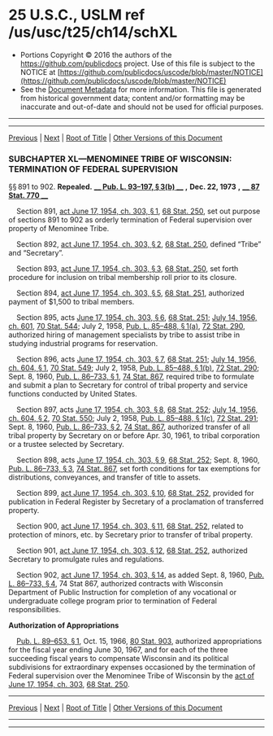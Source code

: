 ---
---

# 25 U.S.C., USLM ref /us/usc/t25/ch14/schXL

* Portions Copyright © 2016 the authors of the https://github.com/publicdocs project.
  Use of this file is subject to the NOTICE at [https://github.com/publicdocs/uscode/blob/master/NOTICE](https://github.com/publicdocs/uscode/blob/master/NOTICE)
* See the [Document Metadata](././../../../../..//README.md) for more information.
  This file is generated from historical government data; content and/or formatting may be inaccurate and out-of-date and should not be used for official purposes.

----------
----------

[Previous](./../../../../..//us/usc/t25/ch14/schXXXIX/m__us_usc_t25_s883d.md) | [Next](./../../../../..//us/usc/t25/ch14/schXLI/m__us_usc_t25_ch14_schXLI.md) | [Root of Title](./../../../../../) | [Other Versions of this Document](https://publicdocs.github.io/go/links?ns=uslm&ref=%2Fus%2Fusc%2Ft25%2Fch14%2FschXL)

### SUBCHAPTER XL—MENOMINEE TRIBE OF WISCONSIN: TERMINATION OF FEDERAL SUPERVISION

§§ 891 to 902. __Repealed.__  __[__  __Pub. L. 93–197, § 3(b)__  __][/us/pl/93/197/s3/b]__  __,__  __Dec. 22, 1973__  __,__  __[__  __87 Stat. 770__  __][/us/stat/87/770]__ 

    Section 891, [act June 17, 1954, ch. 303, § 1][/us/act/1954-06-17/ch303/s1], [68 Stat. 250][/us/stat/68/250], set out purpose of sections 891 to 902 as orderly termination of Federal supervision over property of Menominee Tribe.

    Section 892, [act June 17, 1954, ch. 303, § 2][/us/act/1954-06-17/ch303/s2], [68 Stat. 250][/us/stat/68/250], defined “Tribe” and “Secretary”.

    Section 893, [act June 17, 1954, ch. 303, § 3][/us/act/1954-06-17/ch303/s3], [68 Stat. 250][/us/stat/68/250], set forth procedure for inclusion on tribal membership roll prior to its closure.

    Section 894, [act June 17, 1954, ch. 303, § 5][/us/act/1954-06-17/ch303/s5], [68 Stat. 251][/us/stat/68/251], authorized payment of $1,500 to tribal members.

    Section 895, acts [June 17, 1954, ch. 303, § 6][/us/act/1954-06-17/ch303/s6], [68 Stat. 251][/us/stat/68/251]; [July 14, 1956, ch. 601][/us/act/1956-07-14/ch601], [70 Stat. 544][/us/stat/70/544]; July 2, 1958, [Pub. L. 85–488, § 1(a)][/us/pl/85/488/s1/a], [72 Stat. 290][/us/stat/72/290], authorized hiring of management specialists by tribe to assist tribe in studying industrial programs for reservation.

    Section 896, acts [June 17, 1954, ch. 303, § 7][/us/act/1954-06-17/ch303/s7], [68 Stat. 251][/us/stat/68/251]; [July 14, 1956, ch. 604, § 1][/us/act/1956-07-14/ch604/s1], [70 Stat. 549][/us/stat/70/549]; July 2, 1958, [Pub. L. 85–488, § 1(b)][/us/pl/85/488/s1/b], [72 Stat. 290][/us/stat/72/290]; Sept. 8, 1960, [Pub. L. 86–733, § 1][/us/pl/86/733/s1], [74 Stat. 867][/us/stat/74/867], required tribe to formulate and submit a plan to Secretary for control of tribal property and service functions conducted by United States.

    Section 897, acts [June 17, 1954, ch. 303, § 8][/us/act/1954-06-17/ch303/s8], [68 Stat. 252][/us/stat/68/252]; [July 14, 1956, ch. 604, § 2][/us/act/1956-07-14/ch604/s2], [70 Stat. 550][/us/stat/70/550]; July 2, 1958, [Pub. L. 85–488, § 1(c)][/us/pl/85/488/s1/c], [72 Stat. 291][/us/stat/72/291]; Sept. 8, 1960, [Pub. L. 86–733, § 2][/us/pl/86/733/s2], [74 Stat. 867][/us/stat/74/867], authorized transfer of all tribal property by Secretary on or before Apr. 30, 1961, to tribal corporation or a trustee selected by Secretary.

    Section 898, acts [June 17, 1954, ch. 303, § 9][/us/act/1954-06-17/ch303/s9], [68 Stat. 252][/us/stat/68/252]; Sept. 8, 1960, [Pub. L. 86–733, § 3][/us/pl/86/733/s3], [74 Stat. 867][/us/stat/74/867], set forth conditions for tax exemptions for distributions, conveyances, and transfer of title to assets.

    Section 899, [act June 17, 1954, ch. 303, § 10][/us/act/1954-06-17/ch303/s10], [68 Stat. 252][/us/stat/68/252], provided for publication in Federal Register by Secretary of a proclamation of transferred property.

    Section 900, [act June 17, 1954, ch. 303, § 11][/us/act/1954-06-17/ch303/s11], [68 Stat. 252][/us/stat/68/252], related to protection of minors, etc. by Secretary prior to transfer of tribal property.

    Section 901, [act June 17, 1954, ch. 303, § 12][/us/act/1954-06-17/ch303/s12], [68 Stat. 252][/us/stat/68/252], authorized Secretary to promulgate rules and regulations.

    Section 902, [act June 17, 1954, ch. 303, § 14][/us/act/1954-06-17/ch303/s14], as added Sept. 8, 1960, [Pub. L. 86–733, § 4][/us/pl/86/733/s4], 74 Stat 867, authorized contracts with Wisconsin Department of Public Instruction for completion of any vocational or undergraduate college program prior to termination of Federal responsibilities.

 __Authorization of Appropriations__ 

    [Pub. L. 89–653, § 1][/us/pl/89/653/s1], Oct. 15, 1966, [80 Stat. 903][/us/stat/80/903], authorized appropriations for the fiscal year ending June 30, 1967, and for each of the three succeeding fiscal years to compensate Wisconsin and its political subdivisions for extraordinary expenses occasioned by the termination of Federal supervision over the Menominee Tribe of Wisconsin by the [act of June 17, 1954, ch. 303][/us/act/1954-06-17/ch303], [68 Stat. 250][/us/stat/68/250].

----------

[Previous](./../../../../..//us/usc/t25/ch14/schXXXIX/m__us_usc_t25_s883d.md) | [Next](./../../../../..//us/usc/t25/ch14/schXLI/m__us_usc_t25_ch14_schXLI.md) | [Root of Title](./../../../../../) | [Other Versions of this Document](https://publicdocs.github.io/go/links?ns=uslm&ref=%2Fus%2Fusc%2Ft25%2Fch14%2FschXL)

----------
----------

[/us/pl/93/197/s3/b]: https://publicdocs.github.io/go/links?ns=uslm&ref=%2Fus%2Fpl%2F93%2F197%2Fs3%2Fb
[/us/stat/87/770]: https://publicdocs.github.io/go/links?ns=uslm&ref=%2Fus%2Fstat%2F87%2F770
[/us/act/1954-06-17/ch303/s1]: https://publicdocs.github.io/go/links?ns=uslm&ref=%2Fus%2Fact%2F1954-06-17%2Fch303%2Fs1
[/us/stat/68/250]: https://publicdocs.github.io/go/links?ns=uslm&ref=%2Fus%2Fstat%2F68%2F250
[/us/act/1954-06-17/ch303/s2]: https://publicdocs.github.io/go/links?ns=uslm&ref=%2Fus%2Fact%2F1954-06-17%2Fch303%2Fs2
[/us/stat/68/250]: https://publicdocs.github.io/go/links?ns=uslm&ref=%2Fus%2Fstat%2F68%2F250
[/us/act/1954-06-17/ch303/s3]: https://publicdocs.github.io/go/links?ns=uslm&ref=%2Fus%2Fact%2F1954-06-17%2Fch303%2Fs3
[/us/stat/68/250]: https://publicdocs.github.io/go/links?ns=uslm&ref=%2Fus%2Fstat%2F68%2F250
[/us/act/1954-06-17/ch303/s5]: https://publicdocs.github.io/go/links?ns=uslm&ref=%2Fus%2Fact%2F1954-06-17%2Fch303%2Fs5
[/us/stat/68/251]: https://publicdocs.github.io/go/links?ns=uslm&ref=%2Fus%2Fstat%2F68%2F251
[/us/act/1954-06-17/ch303/s6]: https://publicdocs.github.io/go/links?ns=uslm&ref=%2Fus%2Fact%2F1954-06-17%2Fch303%2Fs6
[/us/stat/68/251]: https://publicdocs.github.io/go/links?ns=uslm&ref=%2Fus%2Fstat%2F68%2F251
[/us/act/1956-07-14/ch601]: https://publicdocs.github.io/go/links?ns=uslm&ref=%2Fus%2Fact%2F1956-07-14%2Fch601
[/us/stat/70/544]: https://publicdocs.github.io/go/links?ns=uslm&ref=%2Fus%2Fstat%2F70%2F544
[/us/pl/85/488/s1/a]: https://publicdocs.github.io/go/links?ns=uslm&ref=%2Fus%2Fpl%2F85%2F488%2Fs1%2Fa
[/us/stat/72/290]: https://publicdocs.github.io/go/links?ns=uslm&ref=%2Fus%2Fstat%2F72%2F290
[/us/act/1954-06-17/ch303/s7]: https://publicdocs.github.io/go/links?ns=uslm&ref=%2Fus%2Fact%2F1954-06-17%2Fch303%2Fs7
[/us/stat/68/251]: https://publicdocs.github.io/go/links?ns=uslm&ref=%2Fus%2Fstat%2F68%2F251
[/us/act/1956-07-14/ch604/s1]: https://publicdocs.github.io/go/links?ns=uslm&ref=%2Fus%2Fact%2F1956-07-14%2Fch604%2Fs1
[/us/stat/70/549]: https://publicdocs.github.io/go/links?ns=uslm&ref=%2Fus%2Fstat%2F70%2F549
[/us/pl/85/488/s1/b]: https://publicdocs.github.io/go/links?ns=uslm&ref=%2Fus%2Fpl%2F85%2F488%2Fs1%2Fb
[/us/stat/72/290]: https://publicdocs.github.io/go/links?ns=uslm&ref=%2Fus%2Fstat%2F72%2F290
[/us/pl/86/733/s1]: https://publicdocs.github.io/go/links?ns=uslm&ref=%2Fus%2Fpl%2F86%2F733%2Fs1
[/us/stat/74/867]: https://publicdocs.github.io/go/links?ns=uslm&ref=%2Fus%2Fstat%2F74%2F867
[/us/act/1954-06-17/ch303/s8]: https://publicdocs.github.io/go/links?ns=uslm&ref=%2Fus%2Fact%2F1954-06-17%2Fch303%2Fs8
[/us/stat/68/252]: https://publicdocs.github.io/go/links?ns=uslm&ref=%2Fus%2Fstat%2F68%2F252
[/us/act/1956-07-14/ch604/s2]: https://publicdocs.github.io/go/links?ns=uslm&ref=%2Fus%2Fact%2F1956-07-14%2Fch604%2Fs2
[/us/stat/70/550]: https://publicdocs.github.io/go/links?ns=uslm&ref=%2Fus%2Fstat%2F70%2F550
[/us/pl/85/488/s1/c]: https://publicdocs.github.io/go/links?ns=uslm&ref=%2Fus%2Fpl%2F85%2F488%2Fs1%2Fc
[/us/stat/72/291]: https://publicdocs.github.io/go/links?ns=uslm&ref=%2Fus%2Fstat%2F72%2F291
[/us/pl/86/733/s2]: https://publicdocs.github.io/go/links?ns=uslm&ref=%2Fus%2Fpl%2F86%2F733%2Fs2
[/us/stat/74/867]: https://publicdocs.github.io/go/links?ns=uslm&ref=%2Fus%2Fstat%2F74%2F867
[/us/act/1954-06-17/ch303/s9]: https://publicdocs.github.io/go/links?ns=uslm&ref=%2Fus%2Fact%2F1954-06-17%2Fch303%2Fs9
[/us/stat/68/252]: https://publicdocs.github.io/go/links?ns=uslm&ref=%2Fus%2Fstat%2F68%2F252
[/us/pl/86/733/s3]: https://publicdocs.github.io/go/links?ns=uslm&ref=%2Fus%2Fpl%2F86%2F733%2Fs3
[/us/stat/74/867]: https://publicdocs.github.io/go/links?ns=uslm&ref=%2Fus%2Fstat%2F74%2F867
[/us/act/1954-06-17/ch303/s10]: https://publicdocs.github.io/go/links?ns=uslm&ref=%2Fus%2Fact%2F1954-06-17%2Fch303%2Fs10
[/us/stat/68/252]: https://publicdocs.github.io/go/links?ns=uslm&ref=%2Fus%2Fstat%2F68%2F252
[/us/act/1954-06-17/ch303/s11]: https://publicdocs.github.io/go/links?ns=uslm&ref=%2Fus%2Fact%2F1954-06-17%2Fch303%2Fs11
[/us/stat/68/252]: https://publicdocs.github.io/go/links?ns=uslm&ref=%2Fus%2Fstat%2F68%2F252
[/us/act/1954-06-17/ch303/s12]: https://publicdocs.github.io/go/links?ns=uslm&ref=%2Fus%2Fact%2F1954-06-17%2Fch303%2Fs12
[/us/stat/68/252]: https://publicdocs.github.io/go/links?ns=uslm&ref=%2Fus%2Fstat%2F68%2F252
[/us/act/1954-06-17/ch303/s14]: https://publicdocs.github.io/go/links?ns=uslm&ref=%2Fus%2Fact%2F1954-06-17%2Fch303%2Fs14
[/us/pl/86/733/s4]: https://publicdocs.github.io/go/links?ns=uslm&ref=%2Fus%2Fpl%2F86%2F733%2Fs4
[/us/pl/89/653/s1]: https://publicdocs.github.io/go/links?ns=uslm&ref=%2Fus%2Fpl%2F89%2F653%2Fs1
[/us/stat/80/903]: https://publicdocs.github.io/go/links?ns=uslm&ref=%2Fus%2Fstat%2F80%2F903
[/us/act/1954-06-17/ch303]: https://publicdocs.github.io/go/links?ns=uslm&ref=%2Fus%2Fact%2F1954-06-17%2Fch303
[/us/stat/68/250]: https://publicdocs.github.io/go/links?ns=uslm&ref=%2Fus%2Fstat%2F68%2F250


